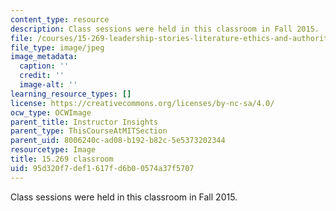 ```yaml
---
content_type: resource
description: Class sessions were held in this classroom in Fall 2015.
file: /courses/15-269-leadership-stories-literature-ethics-and-authority-fall-2015/95d320f7def1617fd6b00574a37f5707_15-269-classroom.jpg
file_type: image/jpeg
image_metadata:
  caption: ''
  credit: ''
  image-alt: ''
learning_resource_types: []
license: https://creativecommons.org/licenses/by-nc-sa/4.0/
ocw_type: OCWImage
parent_title: Instructor Insights
parent_type: ThisCourseAtMITSection
parent_uid: 8006240c-ad08-b192-b82c-5e5373202344
resourcetype: Image
title: 15.269 classroom
uid: 95d320f7-def1-617f-d6b0-0574a37f5707
---
```

Class sessions were held in this classroom in Fall 2015.